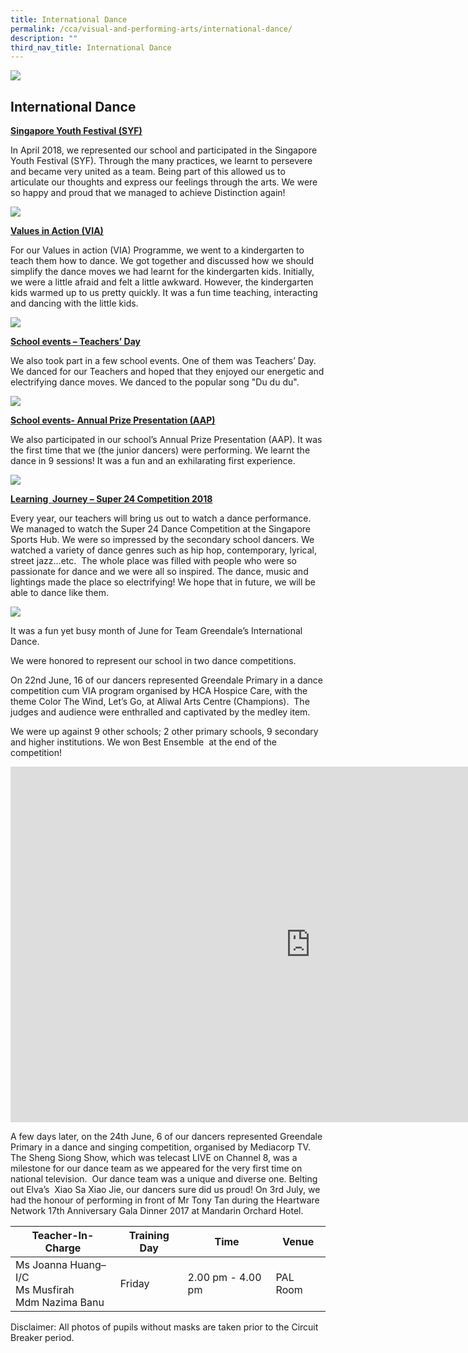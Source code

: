 ```yaml
---
title: International Dance
permalink: /cca/visual-and-performing-arts/international-dance/
description: ""
third_nav_title: International Dance
---
```

![](/images/About%20Us/subbanner3.jpg)

## **International Dance**

**<u>Singapore Youth Festival (SYF)</u>**

In April 2018, we represented our school and participated in the Singapore Youth Festival (SYF). Through the many practices, we learnt to persevere and became very united as a team. Being part of this allowed us to articulate our thoughts and express our feelings through the arts. We were so happy and proud that we managed to achieve Distinction again!


![](/images/CCA/Int%20Dance%201.jpeg)

**<u>Values in Action (VIA)</u>**

  

For our Values in action (VIA) Programme, we went to a kindergarten to teach them how to dance. We got together and discussed how we should simplify the dance moves we had learnt for the kindergarten kids. Initially, we were a little afraid and felt a little awkward. However, the kindergarten kids warmed up to us pretty quickly. It was a fun time teaching, interacting and dancing with the little kids.


![](/images/CCA/Int%20Dance%202.jpeg)

**<u>School events – Teachers’ Day</u>**

  

We also took part in a few school events. One of them was Teachers’ Day. We danced for our Teachers and hoped that they enjoyed our energetic and electrifying dance moves. We danced to the popular song "Du du du".


![](/images/CCA/Int%20Dance%203.jpeg)


**<u>School events- Annual Prize Presentation (AAP)</u>**

  

We also participated in our school’s Annual Prize Presentation (AAP). It was the first time that we (the junior dancers) were performing. We learnt the dance in 9 sessions! It was a fun and an exhilarating first experience.

![](/images/CCA/Int%20Dance%204.jpeg)


**<u>Learning&nbsp; Journey – Super 24 Competition 2018</u>**

  

Every year, our teachers will bring us out to watch a dance performance. We managed to watch the Super 24 Dance Competition at the Singapore Sports Hub. We were so impressed by the secondary school dancers. We watched a variety of dance genres such as hip hop, contemporary, lyrical, street jazz…etc.&nbsp; The whole place was filled with people who were so passionate for dance and we were all so inspired. The dance, music and lightings made the place so electrifying! We hope that in future, we will be able to dance like them.


![](/images/CCA/Int%20Dance%205.jpeg)


It was a fun yet busy month of June for Team Greendale’s International Dance.

  

We were honored to represent our school in two dance competitions.

  

On 22nd June, 16 of our dancers represented Greendale Primary in a dance competition cum VIA program organised by HCA Hospice Care, with the theme Color The Wind, Let’s Go, at Aliwal Arts Centre (Champions).&nbsp; The judges and audience were enthralled and captivated by the medley item.

  

We were up against 9 other schools; 2 other primary schools, 9 secondary and higher institutions. We won Best Ensemble&nbsp; at the end of the competition!


<iframe allowfullscreen="true" height="569" width="960" frameborder="0" src="https://docs.google.com/presentation/d/e/2PACX-1vT7Enm94a1eunB59w_u8htdLhG-6LQ9nU6pO1NiPOE89x3p25hta3oIyhD3CuU7e7y8LdBQraiPstYF/embed?start=true&amp;loop=true&amp;delayms=5000"></iframe>

A few days later, on the 24th June, 6 of our dancers represented Greendale Primary in a dance and singing competition, organised by Mediacorp TV. The Sheng Siong Show, which was telecast LIVE on Channel 8, was a milestone for our dance team as we appeared for the very first time on national television.&nbsp; Our dance team was a unique and diverse one. Belting out Elva’s&nbsp; Xiao Sa Xiao Jie, our dancers sure did us proud! On 3rd July, we had the honour of performing in front of Mr Tony Tan during the Heartware Network 17th Anniversary Gala Dinner 2017 at Mandarin Orchard Hotel.


<table>
<thead>
  <tr>
    <th>Teacher-In-Charge</th>
    <th>Training Day</th>
    <th>Time</th>
    <th>Venue</th>
  </tr>
</thead>
<tbody>
  <tr>
    <td>Ms Joanna Huang– I/C<br>Ms Musfirah<br>Mdm Nazima Banu</td>
    <td>Friday<br></td>
    <td>2.00 pm - 4.00 pm<br></td>
    <td>PAL Room</td>
  </tr>
</tbody>
</table>

Disclaimer: All photos of pupils without masks are taken prior to the Circuit Breaker period.  
